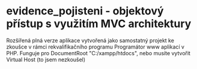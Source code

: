 # evidence_pojisteni - objektový přístup s využitím MVC architektury  
Rozšířená plná verze aplikace vytvořená jako samostatný projekt ke zkoušce v rámci rekvalifikačního programu Programátor www aplikací v PHP.
Funguje pro DocumentRoot "C:/xampp/htdocs", nebo musíte vytvořit Virtual Host (to jsem nezkoušel)

